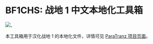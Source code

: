 # BF1CHS: 战地 1 中文本地化工具箱
![](https://s11.ax1x.com/2023/12/14/pihRuWD.png)、

本工具箱用于汉化战地 1 的本地化文件，详情可见 [ParaTranz 项目页面](https://paratranz.cn/projects/8862)。